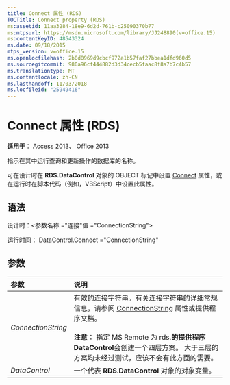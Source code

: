 ```yaml
---
title: Connect 属性 (RDS)
TOCTitle: Connect property (RDS)
ms:assetid: 11aa3284-18e9-6d2d-761b-c25090370b77
ms:mtpsurl: https://msdn.microsoft.com/library/JJ248890(v=office.15)
ms:contentKeyID: 48543324
ms.date: 09/18/2015
mtps_version: v=office.15
ms.openlocfilehash: 2b0d0969d9cbcf972a1b57faf27bbea1dfd960d5
ms.sourcegitcommit: 980a96cf444882d3d34cecb5faac8f8a7b7c4b57
ms.translationtype: MT
ms.contentlocale: zh-CN
ms.lasthandoff: 11/03/2018
ms.locfileid: "25949416"
---
```

# <a name="connect-property-rds"></a>Connect 属性 (RDS)

**适用于**： Access 2013、 Office 2013

指示在其中运行查询和更新操作的数据库的名称。

可在设计时在 **RDS.DataControl** 对象的 OBJECT 标记中设置 [Connect](datacontrol-object-rds.md) 属性，或在运行时在脚本代码（例如，VBScript）中设置此属性。

## <a name="syntax"></a>语法

设计时：\<参数名称 ="连接"值 ="ConnectionString"\>

运行时间： DataControl.Connect ="ConnectionString"

## <a name="parameters"></a>参数

|参数|说明|
|:--------|:----------|
|*ConnectionString* |有效的连接字符串。有关连接字符串的详细常规信息，请参阅 [ConnectionString](connectionstring-property-ado.md) 属性或提供程序文档。<br/><br/>**注意**： 指定 MS Remote 为 rds.**的提供程序DataControl**会创建一个四层方案。 大于三层的方案均未经过测试，应该不会有此方面的需要。|
|*DataControl* |一个代表 **RDS.DataControl** 对象的对象变量。|


